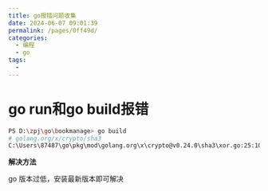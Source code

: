 ```yaml
---
title: go报错问题收集
date: 2024-06-07 09:01:39
permalink: /pages/0ff49d/
categories:
  - 编程
  - go
tags:
  - 
---
```


# go run和go build报错

```bash
PS D:\zpj\go\bookmanage> go build
# golang.org/x/crypto/sha3
C:\Users\87487\go\pkg\mod\golang.org\x\crypto@v0.24.0\sha3\xor.go:25:10: undefined: subtle.XORBytes
```

**解决方法**

go 版本过低，安装最新版本即可解决
